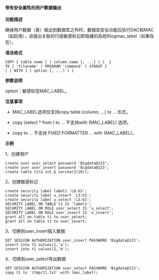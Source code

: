 #### 带有安全属性的用户数据输出

**功能描述**

确保用户数据（表）输出到数据库之外时，数据库安全功能应执行DAC和MAC（如启用），且输出关联的行级敏感标记即隐藏的系统列ogmac_label（如果存在）。

**语法格式**

```
COPY { table_name [ ( column_name [, ...] ) ]  }
TO { 'filename' | PROGRAM 'command' | STDOUT }
[ [ WITH ] ( option [, ...] ) ]
```

**参数说明**

option：敏感标签MAC_LABEL。

**注意事项**

- MAC_LABEL选项仅支持copy table (column, ...) to ... 形式。

- copy (select * from ) to ... 不支持with (MAC_LABEL) 选项。
- copy to ... 不支持 FIXED FORMATTER ... with (MAC_LABEL)。

**示例**

1、创建用户

```
create user user_select password 'Bigdata@123';
create user user_insert password 'Bigdata@123';
create table t1(a int,b varchar2(20));
```

2、创建敏感标记

```
create security label label1 'L6:G1';
create security label u_insert 'L3:G1';
create security label u_select 'L5:G1';
SECURITY LABEL ON TABLE t1 IS 'label1';
SECURITY LABEL ON ROLE user_select IS 'u_select';
SECURITY LABEL ON ROLE user_insert IS 'u_insert';
grant all on table t1 to user_select;
grant all on table t1 to user_insert;
```

3、切换到user_insert插入数据

```
SET SESSION AUTHORIZATION user_insert PASSWORD 'Bigdata@123';
insert into t1 values(1,'a');
insert into t1 values(2,'b');
```

4、切换到user_select导出数据

```
SET SESSION AUTHORIZATION user_select PASSWORD 'Bigdata@123';
copy t1 to '/tmp/t1.txt' with (mac_label);
```


